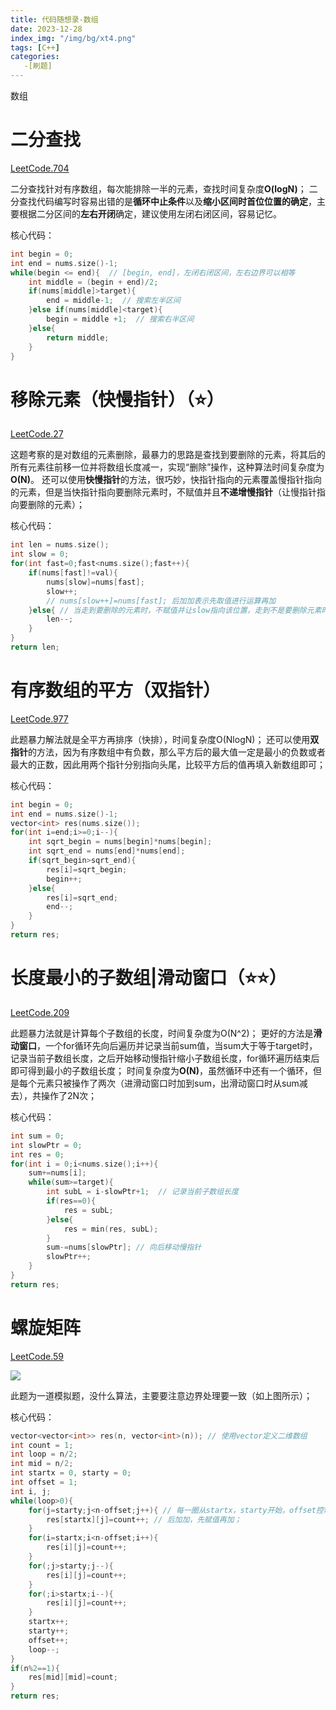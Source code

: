 ```yaml
---
title: 代码随想录-数组
date: 2023-12-28
index_img: "/img/bg/xt4.png"
tags: [C++]
categories: 
   -[刷题]
---
```

数组
<!-- more -->

# 二分查找

[LeetCode.704](https://leetcode.cn/problems/binary-search/)

二分查找针对有序数组，每次能排除一半的元素，查找时间复杂度**O(logN)**；
二分查找代码编写时容易出错的是**循环中止条件**以及**缩小区间时首位位置的确定**，主要根据二分区间的**左右开闭**确定，建议使用左闭右闭区间，容易记忆。

核心代码：
```C++
int begin = 0;
int end = nums.size()-1;
while(begin <= end){  // [begin, end]，左闭右闭区间，左右边界可以相等
    int middle = (begin + end)/2;
    if(nums[middle]>target){
        end = middle-1;  // 搜索左半区间
    }else if(nums[middle]<target){
        begin = middle +1;  // 搜索右半区间
    }else{
        return middle;
    }
}
```

# 移除元素（快慢指针）（⭐）

[LeetCode.27](https://leetcode.cn/problems/remove-element/)

这题考察的是对数组的元素删除，最暴力的思路是查找到要删除的元素，将其后的所有元素往前移一位并将数组长度减一，实现“删除”操作，这种算法时间复杂度为 **O(N)**。
还可以使用**快慢指针**的方法，很巧妙，快指针指向的元素覆盖慢指针指向的元素，但是当快指针指向要删除元素时，不赋值并且**不递增慢指针**（让慢指针指向要删除的元素）；

核心代码：
```C++
int len = nums.size();
int slow = 0;
for(int fast=0;fast<nums.size();fast++){
    if(nums[fast]!=val){
        nums[slow]=nums[fast];
        slow++;
        // nums[slow++]=nums[fast]; 后加加表示先取值进行运算再加
    }else{ // 当走到要删除的元素时，不赋值并让slow指向该位置，走到不是要删除元素时，就会覆盖当前slow指向的元素，并将数组长度减一
        len--;
    }
}
return len;
```

# 有序数组的平方（双指针）

[LeetCode.977](https://leetcode.cn/problems/squares-of-a-sorted-array/)

此题暴力解法就是全平方再排序（快排），时间复杂度O(NlogN)；
还可以使用**双指针**的方法，因为有序数组中有负数，那么平方后的最大值一定是最小的负数或者最大的正数，因此用两个指针分别指向头尾，比较平方后的值再填入新数组即可；

核心代码：
```C++
int begin = 0;
int end = nums.size()-1;
vector<int> res(nums.size());
for(int i=end;i>=0;i--){
    int sqrt_begin = nums[begin]*nums[begin];
    int sqrt_end = nums[end]*nums[end];
    if(sqrt_begin>sqrt_end){
        res[i]=sqrt_begin;
        begin++;
    }else{
        res[i]=sqrt_end;
        end--;
    }
}
return res;
```

# 长度最小的子数组|滑动窗口（⭐⭐）

[LeetCode.209](https://leetcode.cn/problems/minimum-size-subarray-sum/)

此题暴力法就是计算每个子数组的长度，时间复杂度为O(N^2)；
更好的方法是**滑动窗口**，一个for循环先向后遍历并记录当前sum值，当sum大于等于target时，记录当前子数组长度，之后开始移动慢指针缩小子数组长度，for循环遍历结束后即可得到最小的子数组长度；
时间复杂度为**O(N)**，虽然循环中还有一个循环，但是每个元素只被操作了两次（进滑动窗口时加到sum，出滑动窗口时从sum减去），共操作了2N次；

核心代码：
```C++
int sum = 0;
int slowPtr = 0;
int res = 0;
for(int i = 0;i<nums.size();i++){
    sum+=nums[i];
    while(sum>=target){   
        int subL = i-slowPtr+1;  // 记录当前子数组长度
        if(res==0){
            res = subL;
        }else{
            res = min(res, subL);
        }
        sum-=nums[slowPtr]; // 向后移动慢指针
        slowPtr++;
    }
}
return res;
```

# 螺旋矩阵

[LeetCode.59](https://leetcode.cn/problems/spiral-matrix-ii/)

![](/article_img/2024-01-02-10-19-30.png)

此题为一道模拟题，没什么算法，主要要注意边界处理要一致（如上图所示）；

核心代码：
```C++
vector<vector<int>> res(n, vector<int>(n)); // 使用vector定义二维数组
int count = 1; 
int loop = n/2;
int mid = n/2;
int startx = 0, starty = 0;
int offset = 1;
int i, j;
while(loop>0){
    for(j=starty;j<n-offset;j++){ // 每一圈从startx，starty开始，offset控制尾部不处理
        res[startx][j]=count++; // 后加加，先赋值再加；
    }
    for(i=startx;i<n-offset;i++){
        res[i][j]=count++;
    }
    for(;j>starty;j--){
        res[i][j]=count++;
    }
    for(;i>startx;i--){
        res[i][j]=count++;
    }
    startx++;
    starty++;
    offset++;
    loop--;
}
if(n%2==1){
    res[mid][mid]=count;
}
return res;
```
